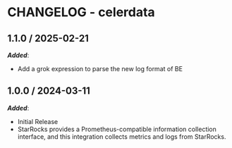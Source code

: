 # CHANGELOG - celerdata

## 1.1.0 / 2025-02-21

***Added***:

* Add a grok expression to parse the new log format of BE

## 1.0.0 / 2024-03-11

***Added***:

* Initial Release
* StarRocks provides a Prometheus-compatible information collection interface, and this integration collects metrics and logs from StarRocks.